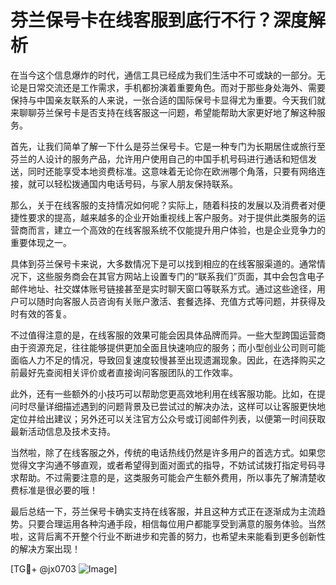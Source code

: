 # 芬兰保号卡在线客服到底行不行？深度解析

在当今这个信息爆炸的时代，通信工具已经成为我们生活中不可或缺的一部分。无论是日常交流还是工作需求，手机都扮演着重要角色。而对于那些身处海外、需要保持与中国亲友联系的人来说，一张合适的国际保号卡显得尤为重要。今天我们就来聊聊芬兰保号卡是否支持在线客服这一问题，希望能帮助大家更好地了解这种服务。

首先，让我们简单了解一下什么是芬兰保号卡。它是一种专门为长期居住或旅行至芬兰的人设计的服务产品，允许用户使用自己的中国手机号码进行通话和短信发送，同时还能享受本地资费标准。这意味着无论你在欧洲哪个角落，只要有网络连接，就可以轻松拨通国内电话号码，与家人朋友保持联系。

那么，关于在线客服的支持情况如何呢？实际上，随着科技的发展以及消费者对便捷性要求的提高，越来越多的企业开始重视线上客户服务。对于提供此类服务的运营商而言，建立一个高效的在线客服系统不仅能提升用户体验，也是企业竞争力的重要体现之一。

具体到芬兰保号卡来说，大多数情况下是可以找到相应的在线客服渠道的。通常情况下，这些服务商会在其官方网站上设置专门的“联系我们”页面，其中会包含电子邮件地址、社交媒体账号链接甚至是实时聊天窗口等联系方式。通过这些途径，用户可以随时向客服人员咨询有关账户激活、套餐选择、充值方式等问题，并获得及时有效的答复。

不过值得注意的是，在线客服的效果可能会因具体品牌而异。一些大型跨国运营商由于资源充足，往往能够提供更加全面且快速响应的服务；而小型创业公司则可能面临人力不足的情况，导致回复速度较慢甚至出现遗漏现象。因此，在选择购买之前最好先查阅相关评价或者直接询问客服团队的工作效率。

此外，还有一些额外的小技巧可以帮助您更高效地利用在线客服功能。比如，在提问时尽量详细描述遇到的问题背景及已尝试过的解决办法，这样可以让客服更快地定位并给出建议；另外还可以关注官方公众号或订阅邮件列表，以便第一时间获取最新活动信息及技术支持。

当然啦，除了在线客服之外，传统的电话热线仍然是许多用户的首选方式。如果您觉得文字沟通不够直观，或者希望得到面对面式的指导，不妨试试拨打指定号码寻求帮助。不过需要注意的是，这类服务可能会产生额外费用，所以事先了解清楚收费标准是很必要的哦！

最后总结一下，芬兰保号卡确实支持在线客服，并且这种方式正在逐渐成为主流趋势。只要合理运用各种沟通手段，相信每位用户都能享受到满意的服务体验。当然啦，这背后离不开整个行业不断进步和完善的努力，也希望未来能看到更多创新性的解决方案出现！

[TG💪+ @jx0703 ![Image](https://github.com/user-attachments/assets/dbca1d08-cadb-493c-b0ec-ad6f7a83f270)]